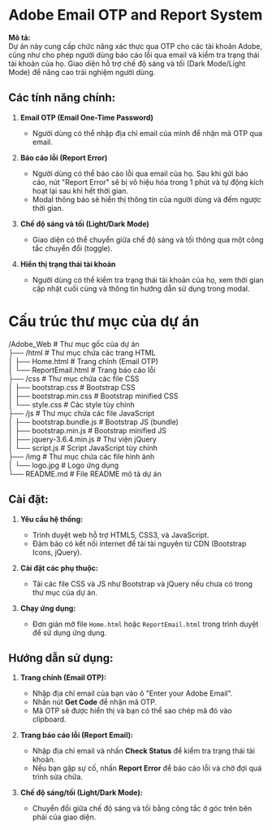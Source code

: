 # Adobe Email OTP and Report System

**Mô tả:**  
Dự án này cung cấp chức năng xác thực qua OTP cho các tài khoản Adobe, cũng như cho phép người dùng báo cáo lỗi qua email và kiểm tra trạng thái tài khoản của họ. Giao diện hỗ trợ chế độ sáng và tối (Dark Mode/Light Mode) để nâng cao trải nghiệm người dùng.

## Các tính năng chính:
1. **Email OTP (Email One-Time Password)**  
   - Người dùng có thể nhập địa chỉ email của mình để nhận mã OTP qua email.
2. **Báo cáo lỗi (Report Error)**  
   - Người dùng có thể báo cáo lỗi qua email của họ. Sau khi gửi báo cáo, nút "Report Error" sẽ bị vô hiệu hóa trong 1 phút và tự động kích hoạt lại sau khi hết thời gian.
   - Modal thông báo sẽ hiển thị thông tin của người dùng và đếm ngược thời gian.

3. **Chế độ sáng và tối (Light/Dark Mode)**  
   - Giao diện có thể chuyển giữa chế độ sáng và tối thông qua một công tắc chuyển đổi (toggle).

4. **Hiển thị trạng thái tài khoản**  
   - Người dùng có thể kiểm tra trạng thái tài khoản của họ, xem thời gian cập nhật cuối cùng và thông tin hướng dẫn sử dụng trong modal.

# Cấu trúc thư mục của dự án

/Adobe_Web                 # Thư mục gốc của dự án  
├── /html                  # Thư mục chứa các trang HTML  
│   ├── Home.html          # Trang chính (Email OTP)  
│   └── ReportEmail.html   # Trang báo cáo lỗi  
├── /css                   # Thư mục chứa các file CSS  
│   ├── bootstrap.css      # Bootstrap CSS  
│   ├── bootstrap.min.css  # Bootstrap minified CSS  
│   └── style.css          # Các style tùy chỉnh  
├── /js                    # Thư mục chứa các file JavaScript  
│   ├── bootstrap.bundle.js # Bootstrap JS (bundle)  
│   ├── bootstrap.min.js    # Bootstrap minified JS  
│   ├── jquery-3.6.4.min.js # Thư viện jQuery  
│   └── script.js           # Script JavaScript tùy chỉnh  
├── /img                   # Thư mục chứa các file hình ảnh  
│   └── logo.jpg            # Logo ứng dụng  
└── README.md              # File README mô tả dự án


## Cài đặt:
1. **Yêu cầu hệ thống:**
   - Trình duyệt web hỗ trợ HTML5, CSS3, và JavaScript.
   - Đảm bảo có kết nối internet để tải tài nguyên từ CDN (Bootstrap Icons, jQuery).

2. **Cài đặt các phụ thuộc:**
   - Tải các file CSS và JS như Bootstrap và jQuery nếu chưa có trong thư mục của dự án.

3. **Chạy ứng dụng:**
   - Đơn giản mở file `Home.html` hoặc `ReportEmail.html` trong trình duyệt để sử dụng ứng dụng.

## Hướng dẫn sử dụng:
1. **Trang chính (Email OTP):**
   - Nhập địa chỉ email của bạn vào ô "Enter your Adobe Email".
   - Nhấn nút **Get Code** để nhận mã OTP.
   - Mã OTP sẽ được hiển thị và bạn có thể sao chép mã đó vào clipboard.

2. **Trang báo cáo lỗi (Report Email):**
   - Nhập địa chỉ email và nhấn **Check Status** để kiểm tra trạng thái tài khoản.
   - Nếu bạn gặp sự cố, nhấn **Report Error** để báo cáo lỗi và chờ đợi quá trình sửa chữa.

3. **Chế độ sáng/tối (Light/Dark Mode):**
   - Chuyển đổi giữa chế độ sáng và tối bằng công tắc ở góc trên bên phải của giao diện.
